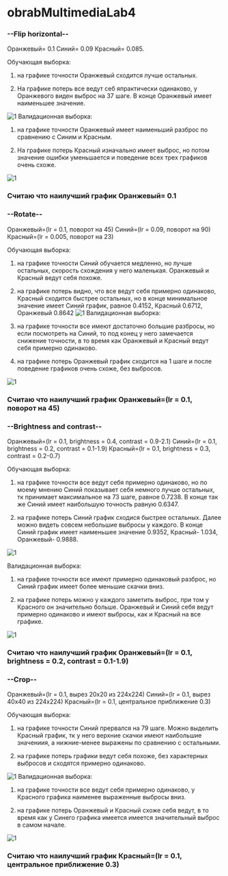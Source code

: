 # obrabMultimediaLab4
### --Flip horizontal--
Оранжевый= 0.1
Синий= 0.09
Красный= 0.085.


Обучающая выборка: 

1) на графике точности Оранжевый сходится лучше остальных. 

2) На графике потерь все ведут себ япрактически одинаково, у Оранжевого виден выброс на 37 шаге.
В конце Оранжевый имеет наименьшее значение.

![1](https://github.com/IGRICHINSKYBSU/obrabMultimediaLab4/raw/master/1.jpg) 
Валидационная выборка: 

1) на графике точности Оранжевый имеет наименьший разброс по сравнению с Синим и Красным. 

2) На графике потерь Красный изначально имеет выброс, но потом значение ошибки уменьшается и поведение всех трех графиков очень схоже.

![1](https://github.com/IGRICHINSKYBSU/obrabMultimediaLab4/raw/master/2.jpg)
### Считаю что наилучший график Оранжевый= 0.1

### --Rotate--
Оранжевый=(lr = 0.1, поворот на 45)
Синий=(lr = 0.09, поворот на 90)
Красный=(lr = 0.005, поворот на 23)


Обучающая выборка: 

1) на графике точности Синий обучается медленно, но лучше остальных, скорость схождения у него маленькая. Оранжевый и Красный ведут себя похоже. 

2) на графике потерь видно, что все ведут себя примерно одинаково, Красный сходится быстрее остальных, но в конце минимальное значение имеет Синий график, равное 0.4152, Красный 0.6712, Оранжевый 0.8642
![1](https://github.com/IGRICHINSKYBSU/obrabMultimediaLab4/raw/master/3.jpg)
Валидационная выборка: 

1) на графике точности все имеют достаточно большие разбросы, но если посмотреть на Синий, то под конец у него замечается снижение точности, в то время как Оранжевый и Красный ведут себя примерно одинаково. 

2) на графике потерь Оранжевый график сходится на 1 шаге и после поведение графиков очень схоже, без выбросов.

![1](https://github.com/IGRICHINSKYBSU/obrabMultimediaLab4/raw/master/4.jpg)
### Считаю что наилучший график Оранжевый=(lr = 0.1, поворот на 45)

### --Brightness and contrast--
Оранжевый=(lr = 0.1, brightness = 0.4, contrast = 0.9-2.1)
Синий=(lr = 0.1, brightness = 0.2, contrast = 0.1-1.9)
Красный=(lr = 0.1, brightness = 0.3, contrast = 0.2-0.7)


Обучающая выборка: 

1) на графике точности все ведут себя примерно одинаково, но по моему мнению Синий показывает себя немного лучше остальных, тк принимает максимальное на 73 шаге, равное 0.7238. В конце так же Синий имеет наибольшую точность равную 0.6347.

2) на графике потерь Синий график сходися быстрее остальных. Далее можно видеть совсем небольшие выбросы у каждого. В конце Синий график имеет наименьшее значение 0.9352, Красный- 1.034, Оранжевый- 0.9888.

![1](https://github.com/IGRICHINSKYBSU/obrabMultimediaLab4/raw/master/5.jpg)

Валидационная выборка: 

1) на графике точности все имеют примерно одинаковый разброс, но Синий график имеет более меньшие скачки вниз. 

2) на графике потерь можно у каждого заметить выброс, при том у Красного он значительно больше. Оранжевый и Синий себя ведут примерно одинаково и имеют выбросы, как и Красный на все графике. 

![1](https://github.com/IGRICHINSKYBSU/obrabMultimediaLab4/raw/master/6.jpg)
### Считаю что наилучший график Оранжевый=(lr = 0.1, brightness = 0.2, contrast = 0.1-1.9)


### --Crop--
Оранжевый=(lr = 0.1, вырез 20х20 из 224х224)
Синий=(lr = 0.1, вырез 40х40 из 224х224)
Красный=(lr = 0.1, центральное приближение 0.3)

Обучающая выборка:

1) на графике точности Синий прервался на 79 шаге. Можно выделить Красный график, тк у него верхние скачки имеют наибольшие значениия, а нижние-менее выражены по сравнению с остальными. 

2) на графике потерь графики ведут себя похоже, без характерных выбросов и сходятся примерно одинаково.

![1](https://github.com/IGRICHINSKYBSU/obrabMultimediaLab4/raw/master/7.jpg)
Валидационная выборка: 

1) на графике точности все ведут себя примерно одинаково, у Красного графика наименее выраженные выбросы вниз. 

2) на графике потерь Оранжевый и Красный схоже себя ведут, в то время как у Синего графика имеется имеется значительный выброс в самом начале.

![1](https://github.com/IGRICHINSKYBSU/obrabMultimediaLab4/raw/master/8.jpg)
### Считаю что наилучший график Красный=(lr = 0.1, центральное приближение 0.3)

